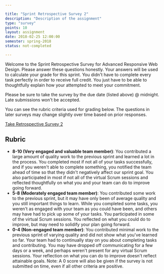 ```yaml
---

title: "Sprint Retrospective Survey 2"
description: "Description of the assignment"
type: "survey"
points: 10
layout: assignment
date: 2018-02-25 12:00:00
semester: spring-2018
status: not-completed

---
```


Welcome to the Sprint Retrospective Survey for Advanced Responsive Web Design.  Please answer these questions honestly.  Your answers will be used to calculate your grade for this sprint.   You didn't have to complete every task perfectly in order to receive full credit.  You just have to be able to thoughtfully explain how your attempted to meet your commitment.

Please be sure to take the survey by the due date (listed above) @ midnight.  Late submissions won't be accepted.

You can see the rubric criteria used for grading below.  The questions in later surveys may change slightly over time based on prior responses.


<a class="button small" href="https://kent.qualtrics.com/jfe/form/SV_bdcBHsFoOVSlDJb">Take Retrospective Survey 2</a>

## Rubric

* **8-10 (Very engaged and valuable team member)**: You contributed a large amount of quality work to the previous sprint and learned a lot in the process.  You completed most if not all of your tasks successfully, and if you weren't able to complete something, you notified the team ahead of time so that they didn't negatively affect our sprint goal.  You also participated in most if not all of the virtual Scrum sessions and reflected thoughtfully on what you and your team can do to improve going forward.  
* **5-8 (Moderately engaged team member)**: You contributed some work to the previous sprint, but it may have only been of average quality and you still important things to learn.  While you completed some tasks, you weren't as engaged with your team as you could have been, and others may have had to pick up some of your tasks.  You participated in some of the virtual Scrum sessions.  You reflected on what you could do to improve, but may need to solidify your plan going forward.
* **0-4 (Non-engaged team member)**: You contributed minimal work to the previous sprint of varying quality and did not show what you've learned so far.  Your team had to continually stay on you about completing tasks and contributing.  You may have dropped off communicating for a few days or a week, and perhaps weren't present for any virtual Scrum sessions.  Your reflection on what you can do to improve doesn't reflect attainable goals.  Note: A 0 score will also be given if the survey is not submitted on time, even if all other criteria are positive.
